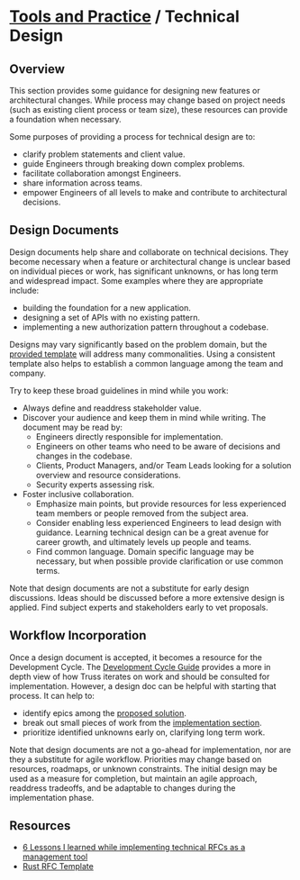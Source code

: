 # [Tools and Practice](../README.md) / Technical Design

## Overview

This section provides some guidance
for designing new features or architectural changes.
While process may change based on project needs
(such as existing client process or team size),
these resources can provide a foundation when necessary.

Some purposes of providing a process for technical design are to:

* clarify problem statements and client value.
* guide Engineers through breaking down complex problems.
* facilitate collaboration amongst Engineers.
* share information across teams.
* empower Engineers of all levels to make and contribute to architectural decisions.

## Design Documents

Design documents help share and collaborate on technical decisions.
They become necessary when a feature or architectural change
is unclear based on individual pieces or work,
has significant unknowns,
or has long term and widespread impact.
Some examples where they are appropriate include:

* building the foundation for a new application.
* designing a set of APIs with no existing pattern.
* implementing a new authorization pattern throughout a codebase.

Designs may vary significantly based on the problem domain,
but the [provided template](./design-document-template.md)
will address many commonalities.
Using a consistent template also helps to establish a common language among the team and company.

Try to keep these broad guidelines in mind while you work:

* Always define and readdress stakeholder value.
* Discover your audience and keep them in mind while writing.
  The document may be read by:
  * Engineers directly responsible for implementation.
  * Engineers on other teams who need to be aware of decisions and changes in the codebase.
  * Clients, Product Managers, and/or Team Leads looking for a solution overview and resource considerations.
  * Security experts assessing risk.
* Foster inclusive collaboration.
  * Emphasize main points,
  but provide resources for less experienced team members
  or people removed from the subject area.
  * Consider enabling less experienced Engineers to lead design with guidance.
  Learning technical design can be a great avenue for career growth,
  and ultimately levels up people and teams.
  * Find common language.
  Domain specific language may be necessary,
  but when possible provide clarification
  or use common terms.

Note that design documents are not a substitute for early design discussions.
Ideas should be discussed before a more extensive design is applied.
Find subject experts and stakeholders early to vet proposals.

## Workflow Incorporation

Once a design document is accepted,
it becomes a resource for the Development Cycle.
The [Development Cycle Guide](../../cycle/README.md)
provides a more in depth view of how Truss iterates on work
and should be consulted for implementation.
However, a design doc can be helpful with starting that process.
It can help to:

* identify epics among the [proposed solution](./design-document-template.md#proposed-solution).
* break out small pieces of work from the [implementation section](./design-document-template.md#implementation).
* prioritize identified unknowns early on, clarifying long term work.

Note that design documents are not a go-ahead for implementation,
nor are they a substitute for agile workflow.
Priorities may change based on resources, roadmaps, or unknown constraints.
The initial design may be used as a measure for completion,
but maintain an agile approach,
readdress tradeoffs,
and be adaptable to changes during the implementation phase.

## Resources

* [6 Lessons I learned while implementing technical RFCs as a management tool](https://buriti.ca/6-lessons-i-learned-while-implementing-technical-rfcs-as-a-management-tool-34687dbf46cb)
* [Rust RFC Template](https://github.com/rust-lang/rfcs/blob/master/0000-template.md)
